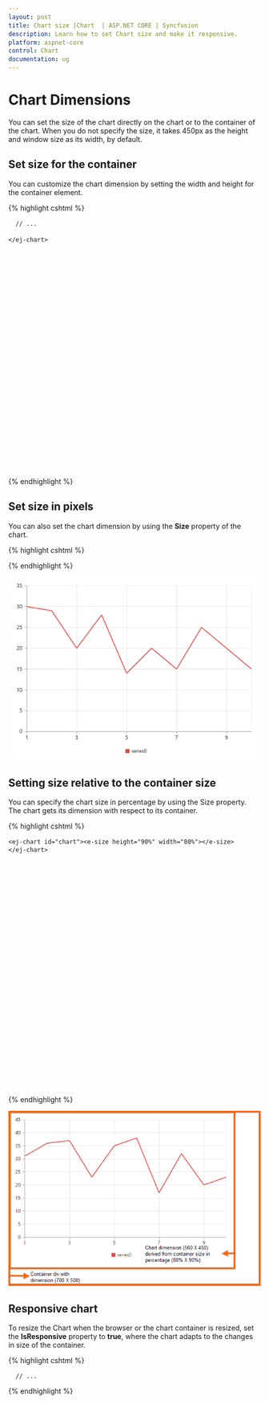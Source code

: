 ```yaml
---
layout: post
title: Chart size |Chart  | ASP.NET CORE | Syncfusion
description: Learn how to set Chart size and make it responsive. 
platform: aspnet-core
control: Chart
documentation: ug
---
```


# Chart Dimensions

You can set the size of the chart directly on the chart or to the container of the chart. When you do not specify the size, it takes 450px as the height and window size as its width, by default. 

## Set size for the container

You can customize the chart dimension by setting the width and height for the container element. 

{% highlight cshtml %}

  <div id="container" style="width:820px; height:500px;">
    <ej-chart id="chart" load="onchartload">
      
      // ...

    </ej-chart>
  </div>

{% endhighlight %}


## Set size in pixels

You can also set the chart dimension by using the **Size** property of the chart. 

{% highlight cshtml %}

<ej-chart id="chart"><e-size height="450" width="600"></e-size>
</ej-chart>

{% endhighlight %}

![](Chart-Dimensions_images/Chart-Dimensions_img1.png)


## Setting size relative to the container size

You can specify the chart size in percentage by using the Size property. The chart gets its dimension with respect to its container.

{% highlight cshtml %}

 <div id="container" style="width:700px; height:500px">
    
    <ej-chart id="chart"><e-size height="90%" width="80%"></e-size>
    </ej-chart>

  </div>

{% endhighlight %}

![](Chart-Dimensions_images/Chart-Dimensions_img2.png)


## Responsive chart

To resize the Chart when the browser or the chart container is resized, set the **IsResponsive** property to **true**, where the chart adapts to the changes in size of the container.

{% highlight cshtml %}

<ej-chart id="chart" is-responsive="true">
   
      // ...

</ej-chart>

{% endhighlight %}